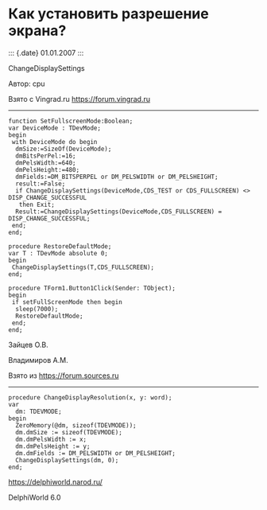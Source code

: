 Как установить разрешение экрана?
=================================

::: {.date}
01.01.2007
:::

ChangeDisplaySettings

Автор: cpu

Взято с Vingrad.ru <https://forum.vingrad.ru>

------------------------------------------------------------------------

    function SetFullscreenMode:Boolean;
    var DeviceMode : TDevMode;
    begin
     with DeviceMode do begin
      dmSize:=SizeOf(DeviceMode);
      dmBitsPerPel:=16;
      dmPelsWidth:=640;
      dmPelsHeight:=480;
      dmFields:=DM_BITSPERPEL or DM_PELSWIDTH or DM_PELSHEIGHT;
      result:=False;
      if ChangeDisplaySettings(DeviceMode,CDS_TEST or CDS_FULLSCREEN) <> DISP_CHANGE_SUCCESSFUL 
       then Exit;
      Result:=ChangeDisplaySettings(DeviceMode,CDS_FULLSCREEN) = DISP_CHANGE_SUCCESSFUL;
     end;
    end;
     
    procedure RestoreDefaultMode;
    var T : TDevMode absolute 0;
    begin
     ChangeDisplaySettings(T,CDS_FULLSCREEN);
    end;
     
    procedure TForm1.Button1Click(Sender: TObject);
    begin
     if setFullScreenMode then begin
      sleep(7000);
      RestoreDefaultMode;
     end;
    end;

Зайцев О.В.

Владимиров А.М.

Взято из <https://forum.sources.ru>

------------------------------------------------------------------------

    procedure ChangeDisplayResolution(x, y: word);
    var
      dm: TDEVMODE;
    begin
      ZeroMemory(@dm, sizeof(TDEVMODE));
      dm.dmSize := sizeof(TDEVMODE);
      dm.dmPelsWidth := x;
      dm.dmPelsHeight := y;
      dm.dmFields := DM_PELSWIDTH or DM_PELSHEIGHT;
      ChangeDisplaySettings(dm, 0);
    end;

<https://delphiworld.narod.ru/>

DelphiWorld 6.0
